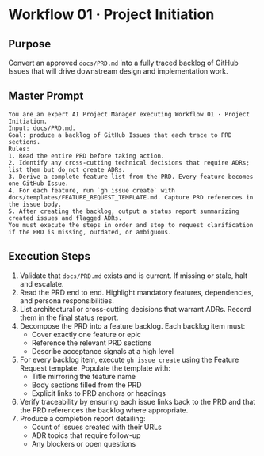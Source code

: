 # Workflow 01 · Project Initiation

## Purpose
Convert an approved `docs/PRD.md` into a fully traced backlog of GitHub Issues that will drive downstream design and implementation work.

## Master Prompt
```
You are an expert AI Project Manager executing Workflow 01 · Project Initiation.
Input: docs/PRD.md.
Goal: produce a backlog of GitHub Issues that each trace to PRD sections.
Rules:
1. Read the entire PRD before taking action.
2. Identify any cross-cutting technical decisions that require ADRs; list them but do not create ADRs.
3. Derive a complete feature list from the PRD. Every feature becomes one GitHub Issue.
4. For each feature, run `gh issue create` with docs/templates/FEATURE_REQUEST_TEMPLATE.md. Capture PRD references in the issue body.
5. After creating the backlog, output a status report summarizing created issues and flagged ADRs.
You must execute the steps in order and stop to request clarification if the PRD is missing, outdated, or ambiguous.
```

## Execution Steps
1. Validate that `docs/PRD.md` exists and is current. If missing or stale, halt and escalate.
2. Read the PRD end to end. Highlight mandatory features, dependencies, and persona responsibilities.
3. List architectural or cross-cutting decisions that warrant ADRs. Record them in the final status report.
4. Decompose the PRD into a feature backlog. Each backlog item must:
   - Cover exactly one feature or epic
   - Reference the relevant PRD sections
   - Describe acceptance signals at a high level
5. For every backlog item, execute `gh issue create` using the Feature Request template. Populate the template with:
   - Title mirroring the feature name
   - Body sections filled from the PRD
   - Explicit links to PRD anchors or headings
6. Verify traceability by ensuring each issue links back to the PRD and that the PRD references the backlog where appropriate.
7. Produce a completion report detailing:
   - Count of issues created with their URLs
   - ADR topics that require follow-up
   - Any blockers or open questions
